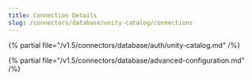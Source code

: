 ```yaml
---
title: Connection Details
slug: /connectors/database/unity-catalog/connections
---
```


{% partial file="/v1.5/connectors/database/auth/unity-catalog.md" /%}

{% partial file="/v1.5/connectors/database/advanced-configuration.md" /%}